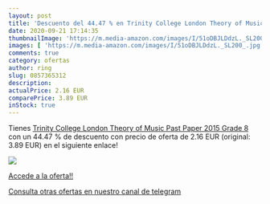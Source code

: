 ```yaml
---
layout: post
title: 'Descuento del 44.47 % en Trinity College London Theory of Music P'
date: 2020-09-21 17:14:35
thumbnailImage: 'https://m.media-amazon.com/images/I/51oDBJLDdzL._SL200_.jpg'
images: [ 'https://m.media-amazon.com/images/I/51oDBJLDdzL._SL200_.jpg' ]
comments: true
category: ofertas
author: ring
slug: 0857365312
description:
actualPrice: 2.16 EUR
comparePrice: 3.89 EUR
inStock: true
---
```


Tienes [Trinity College London Theory of Music Past Paper  2015  Grade 8](https://www.amazon.com/dp/0857365312/?tag=redken08-20) con un 44.47 % de descuento con precio de oferta de 2.16 EUR (original: 3.89 EUR) en el siguiente enlace!

[![](https://m.media-amazon.com/images/I/51oDBJLDdzL._SL200_.jpg)](https://www.amazon.com/dp/0857365312/?tag=redken08-20)

[Accede a la oferta!!](https://www.amazon.com/dp/0857365312/?tag=redken08-20)

[Consulta otras ofertas en nuestro canal de telegram](https://t.me/s/ofertas25)
